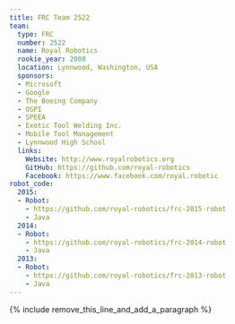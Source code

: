 ```yaml
---
title: FRC Team 2522
team:
  type: FRC
  number: 2522
  name: Royal Robotics
  rookie_year: 2008
  location: Lynnwood, Washington, USA
  sponsors:
  - Microsoft
  - Google
  - The Boeing Company
  - OSPI
  - SPEEA
  - Exotic Tool Welding Inc.
  - Mobile Tool Management
  - Lynnwood High School
  links:
    Website: http://www.royalrobotics.org
    GitHub: https://github.com/royal-robotics
    Facebook: https://www.facebook.com/royal.robotic
robot_code:
  2015:
  - Robot:
    - https://github.com/royal-robotics/frc-2015-robot
    - Java
  2014:
  - Robot:
    - https://github.com/royal-robotics/frc-2014-robot
    - Java
  2013:
  - Robot:
    - https://github.com/royal-robotics/frc-2013-robot
    - Java
---
```


{% include remove_this_line_and_add_a_paragraph %}
